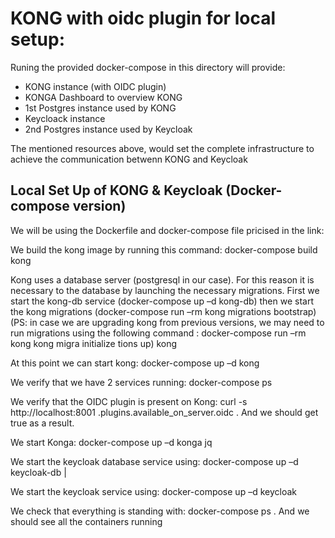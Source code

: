 # KONG with oidc plugin for local setup:

Runing the provided docker-compose in this directory will provide:

- KONG instance (with OIDC plugin)
- KONGA Dashboard to overview KONG
- 1st Postgres instance used by KONG
- Keycloack instance
- 2nd Postgres instance used by Keycloak

The mentioned resources above, would set the complete infrastructure to achieve the communication betwenn KONG and Keycloak

## Local Set Up of KONG & Keycloak (Docker-compose version) 

We will be using the Dockerfile and docker-compose file pricised in the link: 

We build the kong image by running this command: docker-compose build kong 

Kong uses a database server (postgresql in our case). For this reason it is necessary to the database by launching the necessary migrations. First we start the kong-db service (docker-compose up –d kong-db) then we start the kong migrations (docker-compose run –rm kong migrations bootstrap) (PS: in case we are upgrading kong from previous versions, we may need to run migrations using the following command : docker-compose run –rm kong kong migra initialize tions up) kong 

At this point we can start kong: docker-compose up –d kong  

We verify that we have 2 services running: docker-compose ps 

We verify that the OIDC plugin is present on Kong: curl -s http://localhost:8001 .plugins.available_on_server.oidc . And we should get true as a result. 

We start Konga: docker-compose up –d konga jq 

We start the keycloak database service using: docker-compose up –d keycloak-db | 

We start the keycloak service using: docker-compose up –d keycloak 

We check that everything is standing with: docker-compose ps . And we should see all the containers running  